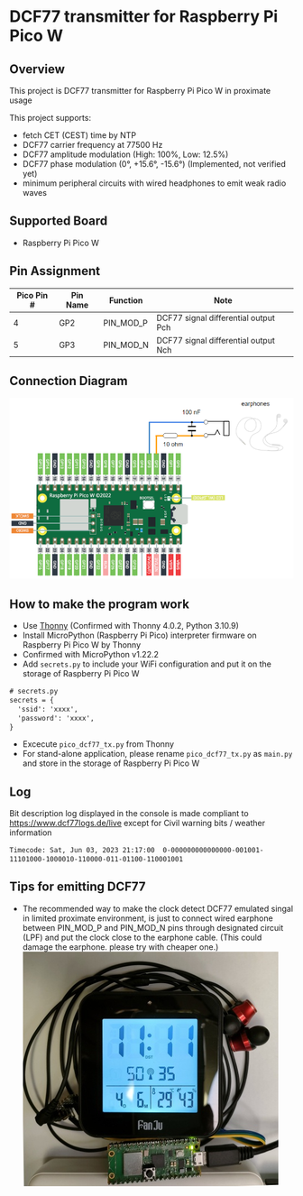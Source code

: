 # DCF77 transmitter for Raspberry Pi Pico W

## Overview
This project is DCF77 transmitter for Raspberry Pi Pico W in proximate usage

This project supports:
* fetch CET (CEST) time by NTP
* DCF77 carrier frequency at 77500 Hz
* DCF77 amplitude modulation (High: 100%, Low: 12.5%)
* DCF77 phase modulation (0°, +15.6°, -15.6°) (Implemented, not verified yet)
* minimum peripheral circuits with wired headphones to emit weak radio waves

## Supported Board
* Raspberry Pi Pico W

## Pin Assignment

| Pico Pin # | Pin Name | Function | Note |
----|----|----|----
|  4 | GP2 | PIN_MOD_P | DCF77 signal differential output Pch |
|  5 | GP3 | PIN_MOD_N | DCF77 signal differential output Nch |

## Connection Diagram
![Connection Diagram](doc/pico_dcf77_tx_connection.png)

## How to make the program work
* Use [Thonny](https://thonny.org/) (Confirmed with Thonny 4.0.2, Python 3.10.9)
* Install MicroPython (Raspberry Pi Pico) interpreter firmware on Raspberry Pi Pico W by Thonny
* Confirmed with MicroPython v1.22.2
* Add `secrets.py` to include your WiFi configuration and put it on the storage of Raspberry Pi Pico W
```
# secrets.py
secrets = {
  'ssid': 'xxxx',
  'password': 'xxxx',
}
```
* Excecute `pico_dcf77_tx.py` from Thonny
* For stand-alone application, please rename `pico_dcf77_tx.py` as `main.py` and store in the storage of Raspberry Pi Pico W

## Log
Bit description log displayed in the console is made compliant to https://www.dcf77logs.de/live except for Civil warning bits / weather information
```
Timecode: Sat, Jun 03, 2023 21:17:00  0-000000000000000-001001-11101000-1000010-110000-011-01100-110001001
```

## Tips for emitting DCF77
* The recommended way to make the clock detect DCF77 emulated singal in limited proximate environment, is just to connect wired earphone between PIN_MOD_P and PIN_MOD_N pins through designated circuit (LPF) and put the clock close to the earphone cable. (This could damage the earphone. please try with cheaper one.)
![Scene](doc/pico_dcf77_tx_scene01.jpg)
